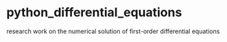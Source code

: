 # python_differential_equations
research work on the numerical solution of first-order differential equations

